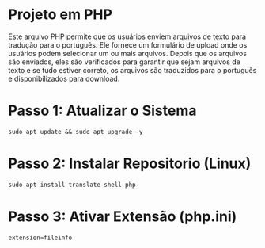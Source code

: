 # Projeto em PHP

Este arquivo PHP permite que os usuários enviem arquivos de texto para tradução para o português. Ele fornece um formulário de upload onde os usuários podem selecionar um ou mais arquivos. Depois que os arquivos são enviados, eles são verificados para garantir que sejam arquivos de texto e se tudo estiver correto, os arquivos são traduzidos para o português e disponibilizados para download.

# Passo 1: Atualizar o Sistema

```markdown
sudo apt update && sudo apt upgrade -y
```

# Passo 2: Instalar Repositorio (Linux)

```markdown
sudo apt install translate-shell php
```
# Passo 3: Ativar Extensão (php.ini)

```markdown
extension=fileinfo
```
